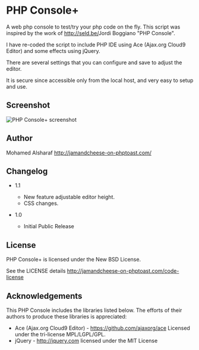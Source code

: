 PHP Console+
===========

A web php console to test/try your php code on the fly.  This script was inspired by the work of <http://seld.be/>Jordi Boggiano</a> "PHP Console".

I have re-coded the script to include PHP IDE using Ace (Ajax.org Cloud9 Editor) and some effects using jQuery.

There are several settings that you can configure and save to adjust the editor.

It is secure since accessible only from the local host, and very easy to setup and use.

Screenshot
----------

<img src="http://jamandcheese-on-phptoast.com/img/php-consoleplus.gif" alt="PHP Console+ screenshot" border="0" />

Author
------

Mohamed Alsharaf
http://jamandcheese-on-phptoast.com/

Changelog
---------

- 1.1
  * New feature adjustable editor height.
  * CSS changes.

- 1.0
  * Initial Public Release 

License
-------

PHP Console+ is licensed under the New BSD License.

See the LICENSE details http://jamandcheese-on-phptoast.com/code-license

Acknowledgements
----------------

This PHP Console includes the libraries listed below. The efforts of their authors to produce these libraries is appreciated:

- Ace (Ajax.org Cloud9 Editor) - https://github.com/ajaxorg/ace Licensed under the tri-license MPL/LGPL/GPL.
- jQuery - http://jquery.com  licensed under the MIT License
